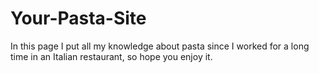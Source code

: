 # Your-Pasta-Site
In this page I put all my knowledge about pasta since I worked for a long time in an Italian restaurant, so hope you enjoy it.
